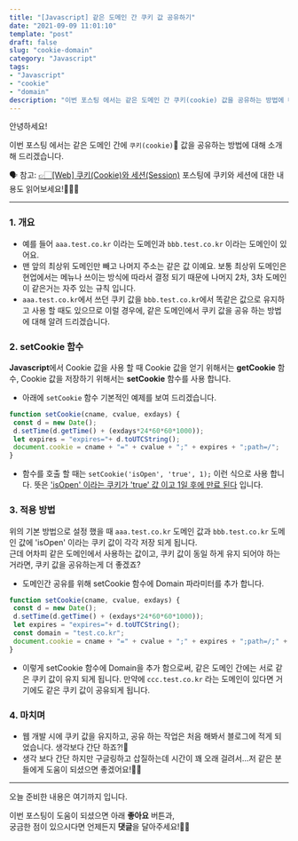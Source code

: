 ```yaml
---
title: "[Javascript] 같은 도메인 간 쿠키 값 공유하기"
date: "2021-09-09 11:01:10"
template: "post"
draft: false
slug: "cookie-domain"
category: "Javascript"
tags:
- "Javascript"
- "cookie"
- "domain"
description: "이번 포스팅 에서는 같은 도메인 간 쿠키(cookie) 값을 공유하는 방법에 대해 소개해 드리겠습니다."
---
```


안녕하세요!

이번 포스팅 에서는 같은 도메인 간에 `쿠키(cookie)`🍪 값을 공유하는 방법에 대해 소개해 드리겠습니다.  

🗣 참고: [👉🏻[Web] 쿠키(Cookie)와 세션(Session)](https://shinsangeun.github.io/posts/web/cookie-session) 포스팅에 쿠키와 세션에 대한 내용도 읽어보세요!🙆🏻‍♀️

-----
### 1. 개요
- 예를 들어 `aaa.test.co.kr` 이라는 도메인과 `bbb.test.co.kr` 이라는 도메인이 있어요.
- 맨 앞의 최상위 도메인만 빼고 나머지 주소는 같은 값 이예요. 보통 최상위 도메인은 현업에서는 메뉴나 쓰이는 방식에 따라서 결정 되기 때문에 나머지 2차, 3차 도메인이 같은거는 자주 있는 규칙 입니다.
- `aaa.test.co.kr`에서 쓰던 쿠키 값을 `bbb.test.co.kr`에서 똑같은 값으로 유지하고 사용 할 때도 있으므로 이럴 경우에, 같은 도메인에서 쿠키 값을 공유 하는 방법에 대해 알려 드리겠습니다.


### 2. setCookie 함수
**Javascript**에서 Cookie 값을 사용 할 때 Cookie 값을 얻기 위해서는 **getCookie** 함수, Cookie 값을 저장하기 위해서는 **setCookie** 함수를 사용 합니다.
- 아래에 `setCookie` 함수 기본적인 예제를 보여 드리겠습니다.

```Javascript
function setCookie(cname, cvalue, exdays) {
 const d = new Date();
 d.setTime(d.getTime() + (exdays*24*60*60*1000));
 let expires = "expires="+ d.toUTCString();
 document.cookie = cname + "=" + cvalue + ";" + expires + ";path=/";
}
```
- 함수를 호출 할 때는 `setCookie('isOpen', 'true', 1);` 이런 식으로 사용 합니다. 뜻은 <U>'isOpen' 이라는 쿠키가 'true' 값 이고 1일 후에 만료 된다</U> 입니다.


### 3. 적용 방법
위의 기본 방법으로 설정 했을 때 `aaa.test.co.kr` 도메인 값과 `bbb.test.co.kr` 도메인 값에 'isOpen' 이라는 쿠키 값이 각각 저장 되게 됩니다.  
근데 어차피 같은 도메인에서 사용하는 값이고, 쿠키 값이 동일 하게 유지 되어야 하는 거라면, 쿠키 값을 공유하는게 더 좋겠죠?
- 도메인간 공유를 위해 setCookie 함수에 Domain 파라미터를 추가 합니다.

 ```Javascript
function setCookie(cname, cvalue, exdays) {
  const d = new Date();
  d.setTime(d.getTime() + (exdays*24*60*60*1000));
  let expires = "expires="+ d.toUTCString();
  const domain = "test.co.kr";
  document.cookie = cname + "=" + cvalue + ";" + expires + ";path=/;" + "domain=" + domain + ";";
}
``` 
- 이렇게 setCookie 함수에 Domain을 추가 함으로써, 같은 도메인 간에는 서로 같은 쿠키 값이 유지 되게 됩니다. 만약에 `ccc.test.co.kr` 라는 도메인이 있다면 거기에도 같은 쿠키 값이 공유되게 됩니다. 


### 4. 마치며
- 웹 개발 시에 쿠키 값을 유지하고, 공유 하는 작업은 처음 해봐서 블로그에 적게 되었습니다. 생각보다 간단 하죠?!🤭
- 생각 보다 간단 하지만 구글링하고 삽질하는데 시간이 꽤 오래 걸려서...저 같은 분들에게 도움이 되셨으면 좋겠어요!👍🏻

-----

오늘 준비한 내용은 여기까지 입니다.  

이번 포스팅이 도움이 되셨으면 아래 **좋아요** 버튼과,  
궁금한 점이 있으시다면 언제든지 **댓글**을 달아주세요!🤖✨